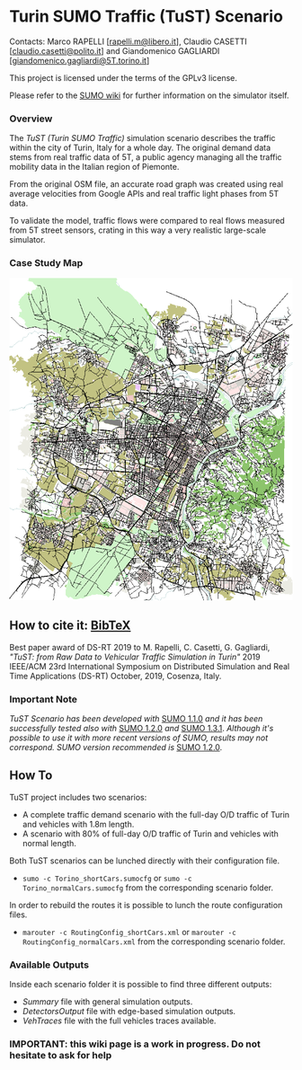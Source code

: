 # Turin SUMO Traffic (TuST) Scenario

Contacts: Marco RAPELLI [rapelli.m@libero.it], Claudio CASETTI [claudio.casetti@polito.it] and Giandomenico GAGLIARDI [giandomenico.gagliardi@5T.torino.it]

This project is licensed under the terms of the GPLv3 license.

Please refer to the [SUMO wiki](http://sumo.dlr.de/wiki/Simulation_of_Urban_MObility_-_Wiki) for further information on the simulator itself.

### Overview

The _TuST (Turin SUMO Traffic)_ simulation scenario describes the traffic within the city of Turin, Italy for a whole day. The original demand data stems from real traffic data of 5T, a public agency managing all the traffic mobility data in the Italian region of Piemonte.

From the original OSM file, an accurate road graph was created using real average velocities from Google APIs and real traffic light phases from 5T data.

To validate the model, traffic flows were compared to real flows measured from 5T street sensors, crating in this way a very realistic large-scale simulator.

### Case Study Map

![Case Study Map](Map.png)

## How to cite it: [BibTeX](cite.bib)

Best paper award of DS-RT 2019 to M. Rapelli, C. Casetti, G. Gagliardi,
*"TuST: from Raw Data to Vehicular Traffic Simulation in Turin"*
2019 IEEE/ACM 23rd International Symposium on Distributed Simulation and Real Time Applications (DS-RT)
October, 2019, Cosenza, Italy.

### Important Note

_TuST Scenario has been developed with_ [SUMO 1.1.0](https://github.com/eclipse/sumo/tree/v1_1_0) _and it has been successfully tested also with_ [SUMO 1.2.0](https://github.com/eclipse/sumo/tree/v1_2_0) _and_ [SUMO 1.3.1](https://github.com/eclipse/sumo/tree/v1_3_1). _Although it's possible to use it with more recent versions of SUMO, results may not correspond._
_SUMO version recommended is_ [SUMO 1.2.0](https://github.com/eclipse/sumo/tree/v1_2_0).

## How To

TuST project includes two scenarios:

* A complete traffic demand scenario with the full-day O/D traffic of Turin and vehicles with 1.8m length.
* A scenario with 80% of full-day O/D traffic of Turin and vehicles with normal length.

Both TuST scenarios can be lunched directly with their configuration file.

* `sumo -c Torino_shortCars.sumocfg` or `sumo -c Torino_normalCars.sumocfg` from the corresponding scenario folder.

In order to rebuild the routes it is possible to lunch the route configuration files.

* `marouter -c RoutingConfig_shortCars.xml` or `marouter -c RoutingConfig_normalCars.xml` from the corresponding scenario folder.

### Available Outputs

Inside each scenario folder it is possible to find three different outputs:

* _Summary_ file with general simulation outputs.
* _DetectorsOutput_ file with edge-based simulation outputs.
* _VehTraces_ file with the full vehicles traces available.

### IMPORTANT: this wiki page is a work in progress. Do not hesitate to ask for help
